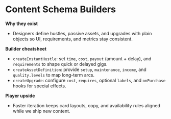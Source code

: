 # Content Schema Builders

**Why they exist**
- Designers define hustles, passive assets, and upgrades with plain objects so UI, requirements, and metrics stay consistent.

**Builder cheatsheet**
- `createInstantHustle`: set `time`, `cost`, `payout` (amount + delay), and `requirements` to shape quick or delayed gigs.
- `createAssetDefinition`: provide `setup`, `maintenance`, `income`, and `quality.levels` to map long-term arcs.
- `createUpgrade`: configure `cost`, `requires`, optional `labels`, and `onPurchase` hooks for special effects.

**Player upside**
- Faster iteration keeps card layouts, copy, and availability rules aligned while we ship new content.
